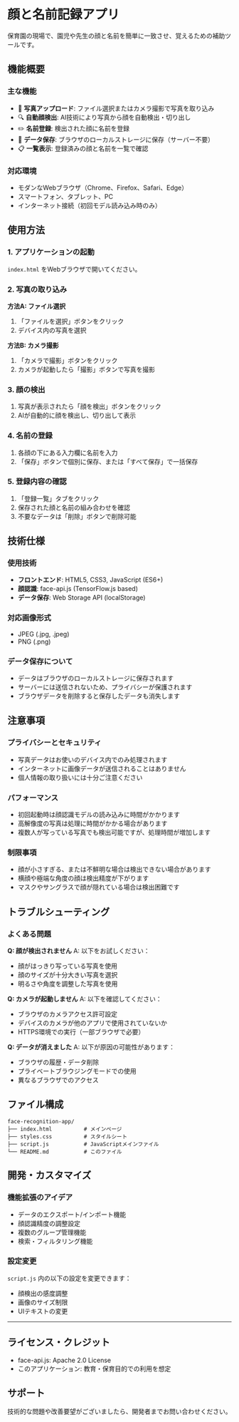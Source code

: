 # 顔と名前記録アプリ

保育園の現場で、園児や先生の顔と名前を簡単に一致させ、覚えるための補助ツールです。

## 機能概要

### 主な機能
- 📸 **写真アップロード**: ファイル選択またはカメラ撮影で写真を取り込み
- 🔍 **自動顔検出**: AI技術により写真から顔を自動検出・切り出し
- ✏️ **名前登録**: 検出された顔に名前を登録
- 💾 **データ保存**: ブラウザのローカルストレージに保存（サーバー不要）
- 📋 **一覧表示**: 登録済みの顔と名前を一覧で確認

### 対応環境
- モダンなWebブラウザ（Chrome、Firefox、Safari、Edge）
- スマートフォン、タブレット、PC
- インターネット接続（初回モデル読み込み時のみ）

## 使用方法

### 1. アプリケーションの起動
`index.html` をWebブラウザで開いてください。

### 2. 写真の取り込み
**方法A: ファイル選択**
1. 「ファイルを選択」ボタンをクリック
2. デバイス内の写真を選択

**方法B: カメラ撮影**
1. 「カメラで撮影」ボタンをクリック
2. カメラが起動したら「撮影」ボタンで写真を撮影

### 3. 顔の検出
1. 写真が表示されたら「顔を検出」ボタンをクリック
2. AIが自動的に顔を検出し、切り出して表示

### 4. 名前の登録
1. 各顔の下にある入力欄に名前を入力
2. 「保存」ボタンで個別に保存、または「すべて保存」で一括保存

### 5. 登録内容の確認
1. 「登録一覧」タブをクリック
2. 保存された顔と名前の組み合わせを確認
3. 不要なデータは「削除」ボタンで削除可能

## 技術仕様

### 使用技術
- **フロントエンド**: HTML5, CSS3, JavaScript (ES6+)
- **顔認識**: face-api.js (TensorFlow.js based)
- **データ保存**: Web Storage API (localStorage)

### 対応画像形式
- JPEG (.jpg, .jpeg)
- PNG (.png)

### データ保存について
- データはブラウザのローカルストレージに保存されます
- サーバーには送信されないため、プライバシーが保護されます
- ブラウザデータを削除すると保存したデータも消失します

## 注意事項

### プライバシーとセキュリティ
- 写真データはお使いのデバイス内でのみ処理されます
- インターネットに画像データが送信されることはありません
- 個人情報の取り扱いには十分ご注意ください

### パフォーマンス
- 初回起動時は顔認識モデルの読み込みに時間がかかります
- 高解像度の写真は処理に時間がかかる場合があります
- 複数人が写っている写真でも検出可能ですが、処理時間が増加します

### 制限事項
- 顔が小さすぎる、または不鮮明な場合は検出できない場合があります
- 横顔や極端な角度の顔は検出精度が下がります
- マスクやサングラスで顔が隠れている場合は検出困難です

## トラブルシューティング

### よくある問題

**Q: 顔が検出されません**
A: 以下をお試しください：
- 顔がはっきり写っている写真を使用
- 顔のサイズが十分大きい写真を選択
- 明るさや角度を調整した写真を使用

**Q: カメラが起動しません**
A: 以下を確認してください：
- ブラウザのカメラアクセス許可設定
- デバイスのカメラが他のアプリで使用されていないか
- HTTPS環境での実行（一部ブラウザで必要）

**Q: データが消えました**
A: 以下が原因の可能性があります：
- ブラウザの履歴・データ削除
- プライベートブラウジングモードでの使用
- 異なるブラウザでのアクセス

## ファイル構成

```
face-recognition-app/
├── index.html          # メインページ
├── styles.css          # スタイルシート
├── script.js           # JavaScriptメインファイル
└── README.md           # このファイル
```

## 開発・カスタマイズ

### 機能拡張のアイデア
- データのエクスポート/インポート機能
- 顔認識精度の調整設定
- 複数のグループ管理機能
- 検索・フィルタリング機能

### 設定変更
`script.js` 内の以下の設定を変更できます：
- 顔検出の感度調整
- 画像のサイズ制限
- UIテキストの変更

---

## ライセンス・クレジット

- face-api.js: Apache 2.0 License
- このアプリケーション: 教育・保育目的での利用を想定

## サポート

技術的な問題や改善要望がございましたら、開発者までお問い合わせください。